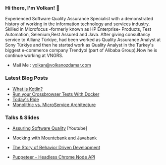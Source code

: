 <!-- <img align="right" src="https://volkanozdamar.com/images/Logo.png" alt="volkanozdamar blog logo" width=300px height=300px /> -->

### Hi there, I'm Volkan! 🌋 

Experienced Software Quality Assurance Specialist with a demonstrated history of working in the information technology and services industry. Skilled in Microfocus  -formerly known as HP Enterprise- Products, Test Automation, Selenium,Rest Assured and Java. After giving consultancy service to Allianz Türkiye, had been worked as Quality Assurance Analyst at Sony Türkiye and then he started work as Quality Analyst in the Turkey's biggest e-commerce company Trendyol (part of Alibaba Group).Now he is continue working at VNGRS.

-   Mail Me : volkan@volkanozdamar.com 

### Latest Blog Posts
<!-- BLOG-POST-LIST:START -->
- [What is Kotlin?](http://volkanozdamar.com/What-is-Kotlin/)
- [Run your Crossbrowser Tests With Docker](http://volkanozdamar.com/Run-your-Crossbrowser-Tests-With-Docker/)
- [Today&#39;s Ride](http://volkanozdamar.com/Today-s-Ride/)
- [Monolithic vs. MicroService Architecture](http://volkanozdamar.com/Monolithic-vs-MicroService-Architecture/)
<!-- BLOG-POST-LIST:END -->

### Talks & Slides

- [Assuring Software Quality](https://www.youtube.com/watch?v=bkihxtMqdWY) [Youtube]

- [Mocking with Mountebank and Javabank](https://volkanozdamar.com/slides/mountebank/)

-  [The Story of Behavior Driven Development](https://volkanozdamar.com/slides/BDD/trendyol/)

-  [Puppeteer - Headless Chrome Node API](https://volkanozdamar.com/slides/puppeteer/sony/Puppeteer.pptx)
